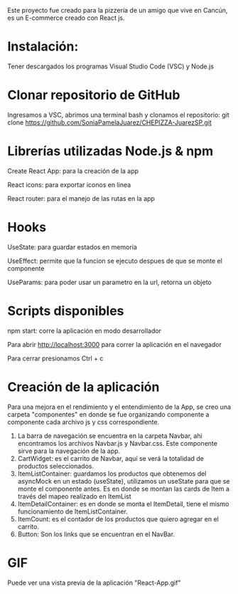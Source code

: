 Este proyecto fue creado para la pizzería de un amigo que vive en Cancún, es un E-commerce creado con React js.

# Instalación: 

Tener descargados los programas Visual Studio Code (VSC) y Node.js 

# Clonar repositorio de GitHub

Ingresamos a VSC, abrimos una terminal bash y clonamos el repositorio: git clone https://github.com/SoniaPamelaJuarez/CHEPIZZA-JuarezSP.git

# Librerías utilizadas Node.js & npm

Create React App: para la creación de la app

React icons: para exportar iconos en linea

React router: para el manejo de las rutas en la app

# Hooks

UseState: para guardar estados en memoria

UseEffect: permite que la funcion se ejecuto despues de que se monte el componente

UseParams: para poder usar un parametro en la url, retorna un objeto

# Scripts disponibles 

npm start: corre la aplicación en modo desarrollador

Para abrir [http://localhost:3000](http://localhost:3000) para correr la aplicación en el navegador

Para cerrar presionamos Ctrl + c

# Creación de la aplicación

Para una mejora en el rendimiento y el entendimiento de la App, se creo una carpeta "componentes" en donde se fue organizando componente a componente cada archivo js y css correspondiente.

1. La barra de navegación se encuentra en la carpeta Navbar, ahi encontramos los archivos Navbar.js y Navbar.css. Este componente sirve para la navegación de la app.
2. CartWidget: es el carrito de Navbar, aquí se verá la totalidad de productos seleccionados.
3. ItemListContainer: guardamos los productos que obtenemos del asyncMock en un estado (useState), utilizamos un useState para que se monte el componente antes. Es en donde se montan las cards de Item a través del mapeo realizado en ItemList
4. ItemDetailContainer: es en donde se monta el ItemDetail, tiene el mismo funcionamiento de ItemListContainer. 
5. ItemCount: es el contador de los productos que quiero agregar en el carrito. 
6. Button: Son los links que se encuentran en el NavBar. 

# GIF 

Puede ver una vista previa de la aplicación "React-App.gif"












